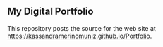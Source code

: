 ## My Digital Portfolio

This repository posts the source for the web site at <https://kassandramerinomuniz.github.io/Portfolio>.
